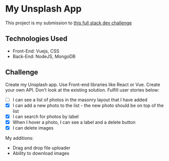 # My Unsplash App

This project is my submission to [this full stack dev challenge](https://devchallenges.io/challenges/rYyhwJAxMfES5jNQ9YsP)

## Technologies Used

-   Front-End: Vuejs, CSS
-   Back-End: NodeJS, MongoDB

## Challenge

Create my Unsplash app. Use Front-end libraries like React or Vue. Create your own API. Don’t look at the existing solution. Fulfill user stories below:

-   [ ] I can see a list of photos in the masonry layout that I have added
-   [x] I can add a new photo to the list - the new photo should be on top of the list
-   [x] I can search for photos by label
-   [x] When I hover a photo, I can see a label and a delete button
-   [x] I can delete images

My additions:

-   Drag and drop file uploader
-   Ability to download images
